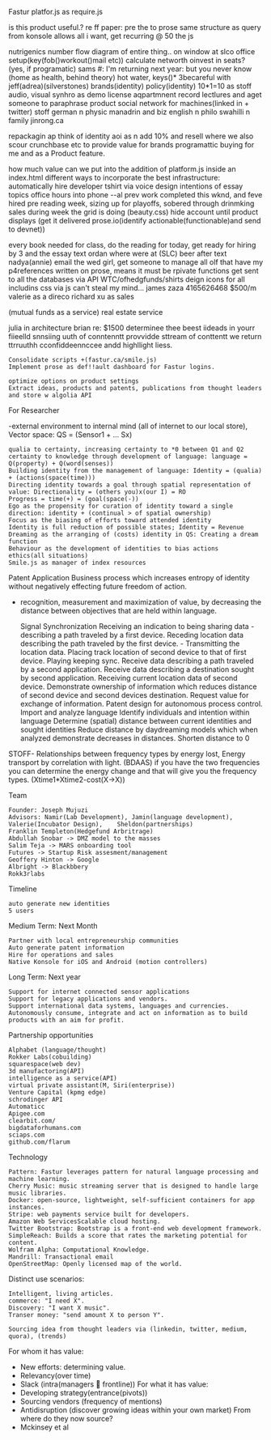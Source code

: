 Fastur
platfor.js as require.js

is this product useful.? re ff
paper: pre the to prose same structure as query  from konsole allows all i want, get recurring @ 50 the js



nutrigenics number
flow diagram of entire thing..  on window at slco
office setup(key(fob()workout()mail etc))
calculate networth oinvest in seats? (yes, if programatic)
sams #: I'm returning next year: but you never know
(home as health, behind theory) 
hot water, keys()* 3becareful with jeff(adrea)(silverstones)
brands(identity) 
policy(identity)
10*1=10 as stoff
audio, visual synhro as demo
license
aqpartmnent 
record lectlures and aget someone to paraphrase
product social network for machines(linked in + twitter) stoff
german n physic
manadrin and biz
english n philo
swahilli n family
jinrong.ca  

repackagin ap think of identity aoi as n add 10% and resell where we also scour crunchbase etc to provide value for brands
programattic buying for me and as a Product feature.

how much value can we put into the addition of platform.js inside an index.html
different ways to incorporate the best infrastructure: automatically
hire developer
tshirt via voice design
intentions of essay topics
office hours into phone
--al prev work completed this wknd, and feve hired pre reading week, sizing up for playoffs, sobered through drinmking 
sales during week
the grid is doing (beauty.css)
hide account until product displays (get it delivered
prose.io(identify actionable(functionable)and send to devnet))

every book needed for class, do the reading for today, get ready for hiring by 3 and the essay text ordan where were at (SLC) beer after
text nadya(annie) email the wed girl, get someone to manage all olf that have my p4references written on prose, means it must be rpivate
functions get sent to all the databases via API
WTC/ofhedgfunds/shirts
deign icons for all
includins css via js
can't steal my mind... 
james zaza 4165626468 $500/m
valerie as a direco
richard xu as sales 

(mutual funds as a service)
real estate service

julia in architecture
brian re: $1500
determinee thee beest iideads in yourr fiieelld
snnsiing uuth of conntenntt provvidde sttream of conttentt we return ttrruuthh cconfiddeennccee andd highllight liess.

    Consolidate scripts +(fastur.ca/smile.js)
    Implement prose as def!!ault dashboard for Fastur logins.
    
    optimize options on product settings
    Extract ideas, products and patents, publications from thought leaders and store w algolia API

For Researcher

-external environment to internal mind (all of internet to our local store), Vector space: QS = (Sensor1 + … Sx)

    qualia to certainty, increasing certainty to *0 between Q1 and Q2
    certainty to knowledge through development of language: language = Q(property) + Q(word(senses))
    Building identity from the management of language: Identity = (qualia) + (actions(space(time)))
    Directing identity towards a goal through spatial representation of value: Directionality = (others you)x(our I) = RO
    Progress = time(+) = (goal(space(-))
    Ego as the propensity for curation of identity toward a single direction: identity + (continual > of spatial ownership)
    Focus as the biasing of efforts toward attended identity
    Identity is full reduction of possible states; Identity = Revenue
    Dreaming as the arranging of (costs) identity in QS: Creating a dream function
    Behaviour as the development of identities to bias actions
    ethics(all situations)
    Smile.js as manager of index resources

Patent Application
Business process which increases entropy of identity without negatively effecting future freedom of action.
- recognition, measurement and maximization of value, by decreasing the distance between objectives that are held within language.

    Signal Synchronization Receiving an indication to being sharing data - describing a path traveled by a first device. Receding location data describing the path traveled by the first device. - Transmitting the location data. Placing track location of second device to that of first device. Playing keeping sync.
    Receive data describing a path traveled by a second application.
    Receive data describing a destination sought by second application.
    Receiving current location data of second device.
    Demonstrate ownership of information which reduces distance of second device and second devices destination.
    Request value for exchange of information.
    Patent design for autonomous process control.
    Import and analyze language
    Identify individuals and intention within language
    Determine (spatial) distance between current identities and sought identities
    Reduce distance by daydreaming models which when analyzed demonstrate decreases in distances.
    Shorten distance to 0


STOFF- Relationships between frequency types by energy lost, Energy transport by correlation with light. (BDAAS) if you have the two frequencies you can determine the energy change and that will give you the frequency types. (Xtime1*Xtime2-cost(X->X)) 

Team

    Founder: Joseph Mujuzi
    Advisors: Namir(Lab Development), Jamin(language development), Valerie(Incubator Design),    Sheldon(partnerships)
    Franklin Templeton(Hedgefund Arbritrage)
    Abdullah Snobar -> DMZ model to the masses
    Salim Teja -> MARS onboarding tool
    Futures -> Startup Risk assesment/management
    Geoffery Hinton -> Google
    Albright -> Blackbbery
    Rokk3rlabs

Timeline

    auto generate new identities
    5 users

Medium Term: Next Month

    Partner with local entrepreneurship communities
    Auto generate patent information
    Hire for operations and sales
    Native Konsole for iOS and Android (motion controllers)

Long Term: Next year

    Support for internet connected sensor applications
    Support for legacy applications and vendors.
    Support international data systems, languages and currencies.
    Autonomously consume, integrate and act on information as to build products with an aim for profit.

Partnership opportunities

    Alphabet (language/thought)
    Rokker Labs(cobuilding)
    squarespace(web dev)
    3d manufactoring(API)
    intelligence as a service(API)
    virtual private assistant(M, Siri(enterprise))
    Venture Capital (kpmg edge)
    schrodinger API
    Automaticc
    Apigee.com
    clearbit.com/
    bigdataforhumans.com
    sciaps.com
    github.com/flarum

Technology

    Pattern: Fastur leverages pattern for natural language processing and machine learning.
    Cherry Music: music streaming server that is designed to handle large music libraries.
    Docker: open-source, lightweight, self-sufficient containers for app instances.
    Stripe: web payments service built for developers.
    Amazon Web ServicesScalable cloud hosting.
    Twitter Bootstrap: Bootstrap is a front-end web development framework.
    SimpleReach: Builds a score that rates the marketing potential for content.
    Wolfram Alpha: Computational Knowledge.
    Mandrill: Transactional email
    OpenStreetMap: Openly licensed map of the world.

Distinct use scenarios:

    Intelligent, living articles.
    commerce: "I need X".
    Discovery: "I want X music".
    Transer money: "send amount X to person Y".
    
    Sourcing idea from thought leaders via (linkedin, twitter, medium, quora), (trends)
For whom it has value: 
-	New efforts: determining value.
-	Relevancy(over time)
-	Slack (intra(managers  frontline))
For what it has value:
-	Developing strategy(entrance(pivots))
-	Sourcing vendors (frequency of mentions)
-	Antidisruption (discover growing ideas within your own market)
From where do they now source?
-	Mckinsey et al

